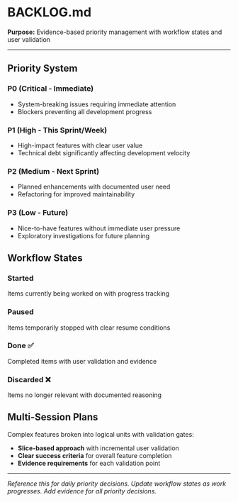 # BACKLOG.md

**Purpose:** Evidence-based priority management with workflow states and user validation

---

## Priority System

### P0 (Critical - Immediate)
- System-breaking issues requiring immediate attention
- Blockers preventing all development progress

### P1 (High - This Sprint/Week)  
- High-impact features with clear user value
- Technical debt significantly affecting development velocity

### P2 (Medium - Next Sprint)
- Planned enhancements with documented user need
- Refactoring for improved maintainability

### P3 (Low - Future)
- Nice-to-have features without immediate user pressure
- Exploratory investigations for future planning

## Workflow States

### Started
Items currently being worked on with progress tracking

### Paused  
Items temporarily stopped with clear resume conditions

### Done ✅
Completed items with user validation and evidence

### Discarded ❌
Items no longer relevant with documented reasoning

## Multi-Session Plans

Complex features broken into logical units with validation gates:
- **Slice-based approach** with incremental user validation
- **Clear success criteria** for overall feature completion
- **Evidence requirements** for each validation point

---

*Reference this for daily priority decisions. Update workflow states as work progresses. Add evidence for all priority decisions.*